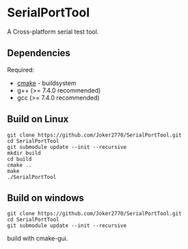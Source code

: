 # SerialPortTool
A Cross-platform serial test tool.

## Dependencies
Required:
* [cmake](http://www.cmake.org) - buildsystem
* g++ (>= 7.4.0 recommended)
* gcc (>= 7.4.0 recommended)

## Build on Linux
~~~
git clone https://github.com/Joker2770/SerialPortTool.git
cd SerialPortTool
git submodule update --init --recursive
mkdir build
cd build
cmake ..
make
./SerialPortTool
~~~

## Build on windows
~~~
git clone https://github.com/Joker2770/SerialPortTool.git
cd SerialPortTool
git submodule update --init --recursive
~~~
build with cmake-gui.
